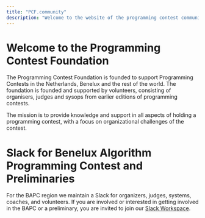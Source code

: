 ```yaml
---
title: "PCF.community"
description: "Welcome to the website of the programming contest community"
---
```

# Welcome to the Programming Contest Foundation

The Programming Contest Foundation is founded to support Programming Contests in the Netherlands, Benelux
and the rest of the world. The foundation is founded and supported by volunteers, consisting of organisers, judges and 
sysops from earlier editions of programming contests.

The mission is to provide knowledge and support in all aspects of holding a programming contest, with a focus on organizational challenges of the contest.

# Slack for Benelux Algorithm Programming Contest and Preliminaries 
For the BAPC region we maintain a Slack for organizers, judges, systems, coaches, and volunteers. If you are involved or interested
in getting involved in the BAPC or a preliminary, you are invited to join our [Slack Workspace](https://join.slack.com/t/benelux-nwerc/shared_invite/zt-1b0k82fhd-ohLOpFhX1hnF7k5dlIgreg).

